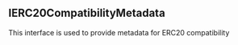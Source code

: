 ## IERC20CompatibilityMetadata


  This interface is used to provide metadata for ERC20 compatibility


  